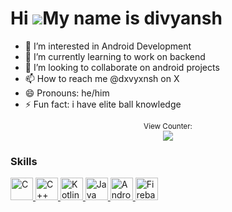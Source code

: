 

<!---
divyanshchawla23/divyanshchawla23 is a ✨ special ✨ repository because its `README.md` (this file) appears on your GitHub profile.
You can click the Preview link to take a look at your changes.
--->
Hi ![](https://user-images.githubusercontent.com/18350557/176309783-0785949b-9127-417c-8b55-ab5a4333674e.gif)My name is divyansh
======================================================================================================================================


*  👀 I’m interested in Android Development
* 🌱 I’m currently learning to work on backend
* 💞️ I’m looking to collaborate on android projects
* 📫 How to reach me @dxvyxnsh on X 
* 😄 Pronouns: he/him
* ⚡ Fun fact: i have elite ball knowledge

<p align="center">
<small>View Counter:</small><br>
<img src="https://profile-counter.glitch.me/divyanshchawla23/count.svg" /> 
</p>

### Skills


<p align="left">
    <a href="https://docs.microsoft.com/en-us/cpp/?view=msvc-170" target="_blank" rel="noreferrer">
        <img src="https://raw.githubusercontent.com/danielcranney/readme-generator/main/public/icons/skills/c-colored.svg" width="36" height="36" alt="C" />
    </a>
    <a href="https://docs.microsoft.com/en-us/cpp/?view=msvc-170" target="_blank" rel="noreferrer">
        <img src="https://raw.githubusercontent.com/danielcranney/readme-generator/main/public/icons/skills/cplusplus-colored.svg" width="36" height="36" alt="C++" />
    </a>
    <a href="https://kotlinlang.org/" target="_blank" rel="noreferrer">
        <img src="https://raw.githubusercontent.com/danielcranney/readme-generator/main/public/icons/skills/kotlin-colored.svg" width="36" height="36" alt="Kotlin" />
    </a>
    <a href="https://www.java.com/" target="_blank" rel="noreferrer">
        <img src="https://raw.githubusercontent.com/danielcranney/readme-generator/main/public/icons/skills/java-colored.svg" width="36" height="36" alt="Java" />
    </a>
    <a href="https://developer.android.com/" target="_blank" rel="noreferrer">
        <img src="https://upload.wikimedia.org/wikipedia/commons/d/d7/Android_robot.svg" width="36" height="36" alt="Android" />
    </a>
    <a href="https://firebase.google.com/" target="_blank" rel="noreferrer">
        <img src="https://www.gstatic.com/mobilesdk/160503_mobilesdk/logo/2x/firebase_28dp.png" width="36" height="36" alt="Firebase" />
    </a>
</p>



    



